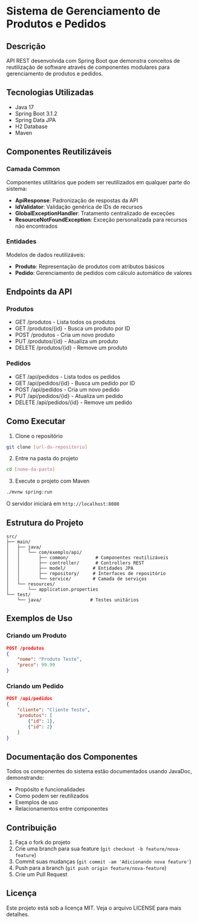 # Sistema de Gerenciamento de Produtos e Pedidos

## Descrição

API REST desenvolvida com Spring Boot que demonstra conceitos de reutilização de software através de componentes modulares para gerenciamento de produtos e pedidos.

## Tecnologias Utilizadas

- Java 17
- Spring Boot 3.1.2
- Spring Data JPA
- H2 Database
- Maven

## Componentes Reutilizáveis

### Camada Common

Componentes utilitários que podem ser reutilizados em qualquer parte do sistema:

- **ApiResponse**: Padronização de respostas da API
- **IdValidator**: Validação genérica de IDs de recursos
- **GlobalExceptionHandler**: Tratamento centralizado de exceções
- **ResourceNotFoundException**: Exceção personalizada para recursos não encontrados

### Entidades

Modelos de dados reutilizáveis:

- **Produto**: Representação de produtos com atributos básicos
- **Pedido**: Gerenciamento de pedidos com cálculo automático de valores

## Endpoints da API

### Produtos

- GET /produtos - Lista todos os produtos
- GET /produtos/{id} - Busca um produto por ID
- POST /produtos - Cria um novo produto
- PUT /produtos/{id} - Atualiza um produto
- DELETE /produtos/{id} - Remove um produto

### Pedidos

- GET /api/pedidos - Lista todos os pedidos
- GET /api/pedidos/{id} - Busca um pedido por ID
- POST /api/pedidos - Cria um novo pedido
- PUT /api/pedidos/{id} - Atualiza um pedido
- DELETE /api/pedidos/{id} - Remove um pedido

## Como Executar

1. Clone o repositório

```bash
git clone [url-do-repositorio]
```

2. Entre na pasta do projeto

```bash
cd [nome-da-pasta]
```

3. Execute o projeto com Maven

```bash
./mvnw spring:run
```

O servidor iniciará em `http://localhost:8080`

## Estrutura do Projeto

```
src/
├── main/
│   ├── java/
│   │   └── com/exemplo/api/
│   │       ├── common/          # Componentes reutilizáveis
│   │       ├── controller/      # Controllers REST
│   │       ├── model/          # Entidades JPA
│   │       ├── repository/     # Interfaces de repositório
│   │       └── service/        # Camada de serviços
│   └── resources/
│       └── application.properties
└── test/
    └── java/                  # Testes unitários
```

## Exemplos de Uso

### Criando um Produto

```json
POST /produtos
{
    "nome": "Produto Teste",
    "preco": 99.99
}
```

### Criando um Pedido

```json
POST /api/pedidos
{
    "cliente": "Cliente Teste",
    "produtos": [
        {"id": 1},
        {"id": 2}
    ]
}
```

## Documentação dos Componentes

Todos os componentes do sistema estão documentados usando JavaDoc, demonstrando:

- Propósito e funcionalidades
- Como podem ser reutilizados
- Exemplos de uso
- Relacionamentos entre componentes

## Contribuição

1. Faça o fork do projeto
2. Crie uma branch para sua feature (`git checkout -b feature/nova-feature`)
3. Commit suas mudanças (`git commit -am 'Adicionando nova feature'`)
4. Push para a branch (`git push origin feature/nova-feature`)
5. Crie um Pull Request

## Licença

Este projeto está sob a licença MIT. Veja o arquivo LICENSE para mais detalhes.
